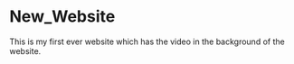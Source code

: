 # New_Website
 This is my first ever website which has the video in the background of the website. 
